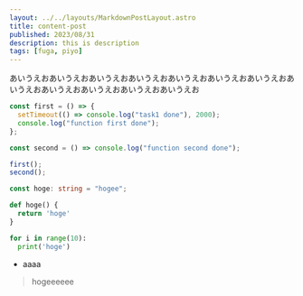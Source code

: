 ```yaml
---
layout: ../../layouts/MarkdownPostLayout.astro
title: content-post
published: 2023/08/31
description: this is description
tags: [fuga, piyo]
---
```


あいうえおあいうえおあいうえおあいうえおあいうえおあいうえおあいうえおあいうえおあいうえおあいうえおあいうえおあいうえお
```js
const first = () => {
  setTimeout(() => console.log("task1 done"), 2000);
  console.log("function first done");
};

const second = () => console.log("function second done");

first();
second();
```

```ts
const hoge: string = "hogee";
```

```py {.main}
def hoge() {
  return 'hoge'
}

for i in range(10):
  print('hoge')
```
- aaaa
> hogeeeeee
